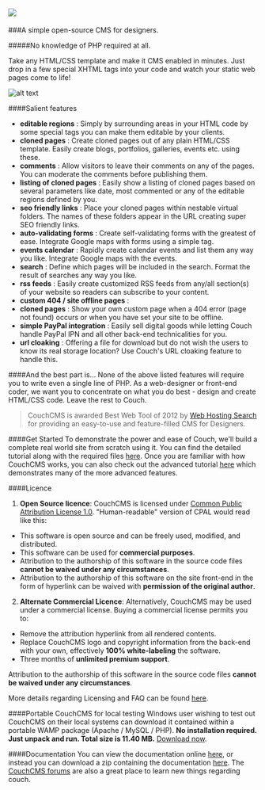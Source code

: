 # [<img src="http://www.couchcms.com/img/logo.png">](http://www.couchcms.com/)
###A simple open-source CMS for designers.

#####No knowledge of PHP required at all.

Take any HTML/CSS template and make it CMS enabled in minutes. Just drop in a few special XHTML tags into your code and watch your static web pages come to life!

![alt text](http://www.couchcms.com/img/intro-bg.png "CouchCMS")

####Salient features
* **editable regions** : Simply by surrounding areas in your HTML code by some special tags you can make them editable by your clients.
* **cloned pages** : Create cloned pages out of any plain HTML/CSS template. Easily create blogs, portfolios, galleries, events etc. using these.
* **comments** : Allow visitors to leave their comments on any of the pages. You can moderate the comments before publishing them.
* **listing of cloned pages** : Easily show a listing of cloned pages based on several parameters like date, most commented or any of the editable regions defined by you.
* **seo friendly links** : Place your cloned pages within nestable virtual folders. The names of these folders appear in the URL creating super SEO friendly links.
* **auto-validating forms** : Create self-validating forms with the greatest of ease. Integrate Google maps with forms using a simple tag.
* **events calendar** : Rapidly create calendar events and list them any way you like. Integrate Google maps with the events.
* **search** : Define which pages will be included in the search. Format the result of searches any way you like.
* **rss feeds** : Easily create customized RSS feeds from any/all section(s) of your website so readers can subscribe to your content.
* **custom 404 / site offline pages** : 
* **cloned pages** : Show your own custom page when a 404 error (page not found) occurs or when you have set your site to be offline.
* **simple PayPal integration** : Easily sell digital goods while letting Couch handle PayPal IPN and all other back-end technicalities for you.
* **url cloaking** : Offering a file for download but do not wish the users to know its real storage location? Use Couch's URL cloaking feature to handle this.

####And the best part is...
None of the above listed features will require you to write even a single line of PHP. As a web-designer or front-end coder, we want you to concentrate on what you do best - design and create HTML/CSS code. Leave the rest to Couch.

>CouchCMS is awarded Best Web Tool of 2012 by [Web Hosting Search](http://www.webhostingsearch.com/) for providing an easy-to-use and feature-filled CMS for Designers.

####Get Started
To demonstrate the power and ease of Couch, we'll build a complete real world site from scratch using it. You can find the detailed tutorial along with the required files [here](http://www.couchcms.com/docs/tutorials/portfolio-site/). Once you are familiar with how CouchCMS works, you can also check out the advanced tutorial [here](http://www.couchcms.com/docs/advanced-tutorial/) which demonstrates many of the more advanced features.

####Licence
 1. **Open Source licence**: CouchCMS is licensed under [Common Public Attribution License 1.0](http://opensource.org/licenses/cpal_1.0). "Human-readable" version of CPAL would read like this:

  * This software is open source and can be freely used, modified, and distributed.
  * This software can be used for **commercial purposes**.
  * Attribution to the authorship of this software in the source code files **cannot be waived under any circumstances**.
  * Attribution to the authorship of this software on the site front-end in the form of hyperlink can be waived with **permission of the original author**.

 2. **Alternate Commercial Licence**: Alternatively, CouchCMS may be used under a commercial license. Buying a commercial license permits you to:
  * Remove the attribution hyperlink from all rendered contents.
  * Replace CouchCMS logo and copyright information from the back-end with your own, effectively **100% white-labeling** the software.
  * Three months of **unlimited premium support**.

 Attribution to the authorship of this software in the source code files **cannot be waived under any circumstances**.

More details regarding Licensing and FAQ can be found [here](http://www.couchcms.com/products/).

####Portable CouchCMS for local testing
Windows user wishing to test out CouchCMS on their local systems can download it contained within a portable WAMP package (Apache / MySQL / PHP). **No installation required. Just unpack and run. Total size is 11.40 MB.** [Download now](http://www.couchcms.com/products/).

####Documentation
You can view the documentation online [here](http://www.couchcms.com/docs/), or instead you can download a zip containing the documentation [here](http://www.couchcms.com/docs/documentation.zip). The [CouchCMS forums](http://www.couchcms.com/forum/) are also a great place to learn new things regarding couch.